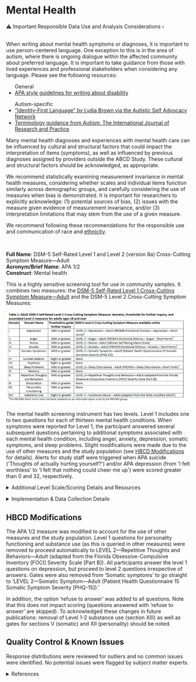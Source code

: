 # Mental Health

<div id="alert-banner" class="alert-banner" onclick="toggleCollapse(this)">
  <span>
    <span class="emoji">&#9888;</span>
    <span class="text">Important Responsible Data Use and Analysis Considerations</span>
  </span>
  <span class="arrow">&rsaquo;</span>
</div>
<div class="alert-collapsible-content">
<br>
<p>When writing about mental health symptoms or diagnoses, it is important to use person-centered language. One exception to this is in the area of autism, where there is ongoing dialogue within the affected community about preferred language. It is important to take guidance from those with lived experiences and professional stakeholders when considering any language. Please see the following resources:</p> 
<ul>
General
<li><a href="https://apastyle.apa.org/style-grammar-guidelines/bias-free-language/disability">APA style guidelines for writing about disability</a></li>
</ul>
<ul>
Autism-specific
<li><a href="https://autisticadvocacy.org/about-asan/identity-first-language/">“Identity-First Language” by Lydia Brown via the Autistic Self Advocacy Network</a></li>
<li><a href="https://journals.sagepub.com/pb-assets/cmscontent/AUT/Autism-terminology-guidance-2021-1626860796.pdf">Terminology guidance from Autism: The International Journal of Research and Practice</a></li>
</ul>

<p>Many mental health diagnoses and experiences with mental health care can be influenced by cultural and structural factors that could impact the interpretation of items (symptoms), as well as influenced by previous diagnoses assigned by providers outside the ABCD Study. These cultural and structural factors should be acknowledged, as appropriate.</p>

<p>We recommend statistically examining measurement invariance in mental health measures, considering whether scales and individual items function similarly across demographic groups, and carefully considering the use of measures when bias is demonstrated. It is important for researchers to explicitly acknowledge: (1) potential sources of bias, (2) issues with the measure given evidence of measurement invariance, and/or (3) interpretation limitations that may stem from the use of a given measure.</p>

<p>We recommend following these recommendations for the responsible use and communication of race and <a href="https://www.nature.com/articles/s41593-024-01608-4">ethnicity</a>.</p>
</div><br>


**Full Name**: DSM-5 Self-Rated Level 1 and Level 2 (version 8a) Cross-Cutting Symptom Measure—Adult   
**Acronym/Brief Name**: APA 1/2  
**Construct**: Mental health   
     
This is a highly sensitive screening tool for use in community samples. It combines two measures: the [DSM-5 Self-Rated Level 1 Cross-Cutting Symptom Measure—Adult](https://www.psychiatry.org/getmedia/e0b4b299-95b3-407b-b8c2-caa871ca218d/APA-DSM5TR-Level1MeasureAdult.pdf) and the DSM-5 Level 2 Cross-Cutting Symptom Measures:

![](images/DSM-5Level2Cross-CuttingSymptomMeasures.png)

The mental health screening instrument has two levels. Level 1 includes one to two questions for each of thirteen mental health conditions. When symptoms were reported for Level 1, the participant answered several subsequent questions pertaining to additional symptoms associated with each mental health condition, including anger, anxiety, depression, somatic symptoms, and sleep problems. Slight modifications were made due to the use of other measures and the study population (see [HBCD Modifications](#hbcd-modifications) for details). Alerts for study staff were triggered when APA suicide ('Thoughts of actually hurting yourself?') and/or APA depression (from 'I felt worthless' to 'I felt that nothing could cheer me up') were scored greater than 0 and 32, respectively.

<p>
<details>
<summary>Additional Level Scale/Scoring Details and Resources</summary>
<br>
<ul>
<li><a href="https://www.psychiatry.org/getmedia/e0b4b299-95b3-407b-b8c2-caa871ca218d/APA-DSM5TR-Level1MeasureAdult.pdf">Level 1 scoring</a></li>
<li><a href="https://www.google.com/url?sa=t&amp;source=web&amp;rct=j&amp;opi=89978449&amp;url=https://www.phenxtoolkit.org/toolkit_content/supplemental_info/psychiatric/measures/07_Depressed_Mood.doc&amp;ved=2ahUKEwjyl8-7t_-IAxW7H0QIHcyBJTEQFnoECC8QAQ&amp;usg=AOvVaw1dPWhSyXkbVCQ3BgmjwAtC">Promis 8a Level 2 depression: The PROMIS Short Form v1.0 - Depression 8a</a> questionnaire includes 8 questions related to depressed mood in the past 7 days. Each question is rated on a five-point scale from 1=Never to 5=Always.  </li>
<li><a href="https://heal.nih.gov/files/CDEs/2024-07/promis-sleep-disturbance-8a-crf.pdf">Promis 8a Level 2 Sleep Disturbance: The PROMIS Short Form v1.0-Sleep Disturbance 8a</a> questionnaire includes 8 questions related to sleep in the past 7 days. Each question is based on a five-point scale with the first question being from 1=Very Poor to 5=Very Good and the following seven questions on a five point scale from 1=Not at all and 5=Very Much with a few of the items reverse scored. See information on scoring <a href="https://www.healthmeasures.net/images/PROMIS/manuals/Scoring_Manual_Only/PROMIS_Sleep_Scoring_Manual.pdf">here</a></li>
<li><a href="https://www.psychiatry.org/psychiatrists/practice/dsm/educational-resources/assessment-measures">All other Level 2 measures (except depression and sleep)</a></li>
<li>The <a href="https://www.psychiatry.org/File%20Library/Psychiatrists/Practice/DSM/APA_DSM5_The-Personality-Inventory-For-DSM-5-Brief-Form-Adult.pdf">Personality Inventory for DSM-5 Brief</a> assesses 5 personality trait domains including negative affect, detachment, antagonism, disinhibition, and psychoticism, with each trait domain consisting of 5 items.</li>
</ul>
</details>
</p>

<details>
<summary>Implementation & Data Collection Details</summary>
<ul>
<li><b>Method of Administration</b>: self-administered in person or remote </li>
<li><b>REDCap Form Name</b>: APA Level 1/2 </li>
<li><b>Spanish Translation</b>: Translated for HBCD by BURG </li>
<li><b>Child Specific/Unspecific Form</b>: Child Unspecific </li>
<li><b>Respondent:</b> pregnant person/person who gave birth/primary caregiver </li>
<li><b>Visits</b>:  V01, V02, V03 </li>
<li><b>Estimated length of time for completion</b>: 5 minutes</li>
</ul>
</details>

## HBCD Modifications
The APA 1/2 measure was modified to account for the use of other measures and the study population. Level 1 questions for personality functioning and substance use (as this is queried in other measures) were removed to proceed automatically to LEVEL 2—Repetitive Thoughts and Behaviors—Adult (adapted from the Florida Obsessive-Compulsive Inventory [FOCI] Severity Scale [Part B]). All participants answer the level 1 questions on depression, but proceed to level 2 questions irrespective of answers. Gates were also removed from ‘Somatic symptoms’ to go straight to ‘LEVEL 2—Somatic Symptom—Adult (Patient Health Questionnaire 15 Somatic Symptom Severity [PHQ-15]).’

In addition, the option ‘refuse to answer’ was added to all questions. Note that this does not impact scoring (questions answered with ‘refuse to answer’ are skipped). To acknowledged these changes in future publications: removal of Level 1-2 substance use (section XIII) as well as gates for sections V (somatic) and XII (personality) should be noted.

## Quality Control & Known Issues 
Response distributions were reviewed for outliers and no common issues were identified. No potential issues were flagged by subject matter experts.

<details class="collapsible references">
  <summary class="references">References</summary>
 <ul>
<li>Doss, R. A., &amp; Lowmaster, S. E. (2022). Validation of the DSM-5 Level 1 Cross-Cutting Symptom Measure in a Community  Sample. <em>Psychiatry Research</em>, <em>318</em>, 114935. <a href="https://doi.org/10.1016/j.psychres.2022.114935">https://doi.org/10.1016/j.psychres.2022.114935</a></li>
<li>Roche, M. J., Pincus, A. L., &amp; Cole, P. E. (2019). Linking dimensions and dynamics in psychopathology research: An example using DSM-5 instruments. <em>Journal of Research in Personality</em>, <em>82</em>, 103852. <a href="https://doi.org/https://doi.org/10.1016/j.jrp.2019.103852">https://doi.org/https://doi.org/10.1016/j.jrp.2019.103852</a></li>
</ul>
</details>